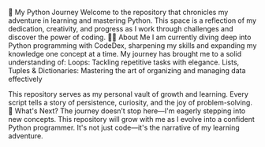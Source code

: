 🌟 My Python Journey
Welcome to the repository that chronicles my adventure in learning and mastering Python. This space is a reflection of my dedication, creativity, and progress as I work through challenges and discover the power of coding.
👩‍💻 About Me
I am currently diving deep into Python programming with CodeDex, sharpening my skills and expanding my knowledge one concept at a time. My journey has brought me to a solid understanding of:
Loops: Tackling repetitive tasks with elegance.
Lists, Tuples & Dictionaries: Mastering the art of organizing and managing data effectively

This repository serves as my personal vault of growth and learning. Every script tells a story of persistence, curiosity, and the joy of problem-solving.
🌱 What's Next?
The journey doesn’t stop here—I'm eagerly stepping into new concepts.
This repository will grow with me as I evolve into a confident Python programmer. It's not just code—it's the narrative of my learning adventure.
